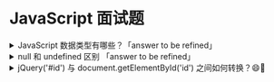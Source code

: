 # JavaScript 面试题

<details>
<summary>JavaScript 数据类型有哪些？「answer  to be refined」</summary>

5种基本数据类型：

`Undefined`、`Null`、`Boolean`、`Number`、`String`

1种复杂数据类型：`Object`
</details>

<details>
<summary>null 和 undefined 区别 「answer  to be refined」</summary>

用法差不多:
    null == undefined   // true
    在 if 中都会被转化为 false
undefined:声明但是未初始化
null：表示一个空对象的指针(历史遗留问题)

参见：http://www.ruanyifeng.com/blog/2014/03/undefined-vs-null.html
</details>

<details>
<summary>jQuery('#id') 与 document.getElementById('id') 之间如何转换？😄🌙</summary>


## 考点
DOM 对象与 jQuery 对象的异同

## 分析

- 在 `jQuery `中，全局变量 `jQuery === $`，因此 `jQuery('#id') ` 就是 `$('#id')`；

- JS 通过 document.getElementById('id') 选择 DOM 元素，jQuery 通过 $('id') 选择具有相同 id 元素集合（类数组）；

## 答案

```js
// 第一种方式
$('#id').get(0) === document.getElementById('id')
// 第二种方式
$('#id')[0] === document.getElementById('id')
```

## 拓展

### 类数组

定义：

- 拥有 `length` 属性，`length-0`可隐式转换为number类型，并且不大于`Math.pow(2,32)`；

<details>
<summary>jQuery('#id') 与 document.getElementById('id') 之间如何转换？😄🌙</summary>

示例：

```js
// 此对象具有 length 属性，是类数组
var a = {'1':'gg','2':'love','4':'meimei',length:5};
Array.prototype.join.call(a,'+');//'+gg+love++meimei'
```

JavaScript 中常见的类数组有 `arguments` 对象和 `document.getElementsByTagName()` 等 DOM 方法返回的结果

参见：https://segmentfault.com/a/1190000000415572

</details>